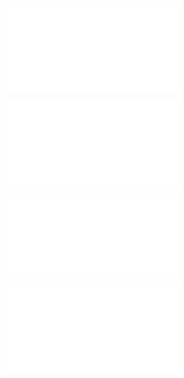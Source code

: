 ![@](steps/_.7386b874.md)

![@](steps/_.3eb68380.md)

![@](steps/_.3731a859.md)

![@](steps/concept.0e25b4ee.md)